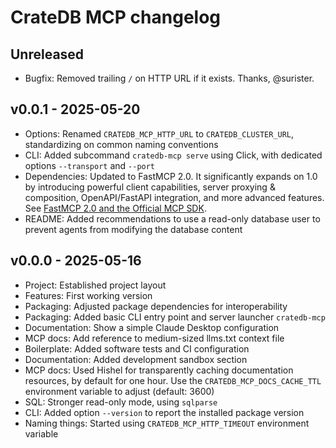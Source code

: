 # CrateDB MCP changelog

## Unreleased
- Bugfix: Removed trailing `/` on HTTP URL if it exists. Thanks, @surister.

## v0.0.1 - 2025-05-20
- Options: Renamed `CRATEDB_MCP_HTTP_URL` to `CRATEDB_CLUSTER_URL`,
  standardizing on common naming conventions
- CLI: Added subcommand `cratedb-mcp serve` using Click, with
  dedicated options `--transport` and `--port`
- Dependencies: Updated to FastMCP 2.0. It significantly expands on 1.0 by
  introducing powerful client capabilities, server proxying & composition,
  OpenAPI/FastAPI integration, and more advanced features.
  See [FastMCP 2.0 and the Official MCP SDK].
- README: Added recommendations to use a read-only database user
  to prevent agents from modifying the database content

[FastMCP 2.0 and the Official MCP SDK]: https://gofastmcp.com/getting-started/welcome#fastmcp-2-0-and-the-official-mcp-sdk

## v0.0.0 - 2025-05-16
- Project: Established project layout
- Features: First working version
- Packaging: Adjusted package dependencies for interoperability
- Packaging: Added basic CLI entry point and server launcher `cratedb-mcp`
- Documentation: Show a simple Claude Desktop configuration
- MCP docs: Add reference to medium-sized llms.txt context file
- Boilerplate: Added software tests and CI configuration
- Documentation: Added development sandbox section
- MCP docs: Used Hishel for transparently caching documentation resources,
  by default for one hour. Use the `CRATEDB_MCP_DOCS_CACHE_TTL` environment
  variable to adjust (default: 3600)
- SQL: Stronger read-only mode, using `sqlparse`
- CLI: Added option `--version` to report the installed package version
- Naming things: Started using `CRATEDB_MCP_HTTP_TIMEOUT` environment variable
